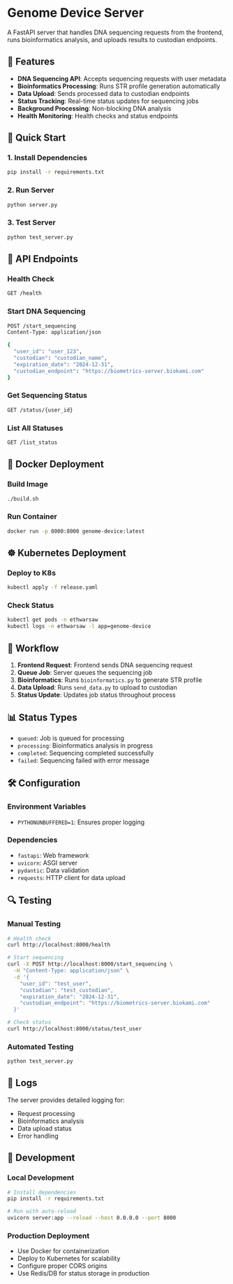 # Genome Device Server

A FastAPI server that handles DNA sequencing requests from the frontend, runs bioinformatics analysis, and uploads results to custodian endpoints.

## 🧬 Features

- **DNA Sequencing API**: Accepts sequencing requests with user metadata
- **Bioinformatics Processing**: Runs STR profile generation automatically
- **Data Upload**: Sends processed data to custodian endpoints
- **Status Tracking**: Real-time status updates for sequencing jobs
- **Background Processing**: Non-blocking DNA analysis
- **Health Monitoring**: Health checks and status endpoints

## 🚀 Quick Start

### 1. Install Dependencies
```bash
pip install -r requirements.txt
```

### 2. Run Server
```bash
python server.py
```

### 3. Test Server
```bash
python test_server.py
```

## 📡 API Endpoints

### Health Check
```bash
GET /health
```

### Start DNA Sequencing
```bash
POST /start_sequencing
Content-Type: application/json

{
  "user_id": "user_123",
  "custodian": "custodian_name",
  "expiration_date": "2024-12-31",
  "custodian_endpoint": "https://biometrics-server.biokami.com"
}
```

### Get Sequencing Status
```bash
GET /status/{user_id}
```

### List All Statuses
```bash
GET /list_status
```

## 🐳 Docker Deployment

### Build Image
```bash
./build.sh
```

### Run Container
```bash
docker run -p 8000:8000 genome-device:latest
```

## ☸️ Kubernetes Deployment

### Deploy to K8s
```bash
kubectl apply -f release.yaml
```

### Check Status
```bash
kubectl get pods -n ethwarsaw
kubectl logs -n ethwarsaw -l app=genome-device
```

## 🔄 Workflow

1. **Frontend Request**: Frontend sends DNA sequencing request
2. **Queue Job**: Server queues the sequencing job
3. **Bioinformatics**: Runs `bioinformatics.py` to generate STR profile
4. **Data Upload**: Runs `send_data.py` to upload to custodian
5. **Status Update**: Updates job status throughout process

## 📊 Status Types

- `queued`: Job is queued for processing
- `processing`: Bioinformatics analysis in progress
- `completed`: Sequencing completed successfully
- `failed`: Sequencing failed with error message

## 🛠️ Configuration

### Environment Variables
- `PYTHONUNBUFFERED=1`: Ensures proper logging

### Dependencies
- `fastapi`: Web framework
- `uvicorn`: ASGI server
- `pydantic`: Data validation
- `requests`: HTTP client for data upload

## 🔍 Testing

### Manual Testing
```bash
# Health check
curl http://localhost:8000/health

# Start sequencing
curl -X POST http://localhost:8000/start_sequencing \
  -H "Content-Type: application/json" \
  -d '{
    "user_id": "test_user",
    "custodian": "test_custodian", 
    "expiration_date": "2024-12-31",
    "custodian_endpoint": "https://biometrics-server.biokami.com"
  }'

# Check status
curl http://localhost:8000/status/test_user
```

### Automated Testing
```bash
python test_server.py
```

## 📝 Logs

The server provides detailed logging for:
- Request processing
- Bioinformatics analysis
- Data upload status
- Error handling

## 🔧 Development

### Local Development
```bash
# Install dependencies
pip install -r requirements.txt

# Run with auto-reload
uvicorn server:app --reload --host 0.0.0.0 --port 8000
```

### Production Deployment
- Use Docker for containerization
- Deploy to Kubernetes for scalability
- Configure proper CORS origins
- Use Redis/DB for status storage in production
